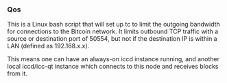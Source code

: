 ### Qos ###

This is a Linux bash script that will set up tc to limit the outgoing bandwidth for connections to the Bitcoin network. It limits outbound TCP traffic with a source or destination port of 50554, but not if the destination IP is within a LAN (defined as 192.168.x.x).

This means one can have an always-on iccd instance running, and another local iccd/icc-qt instance which connects to this node and receives blocks from it.
